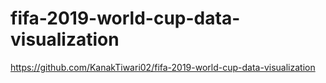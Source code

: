 # fifa-2019-world-cup-data-visualization
https://github.com/KanakTiwari02/fifa-2019-world-cup-data-visualization
